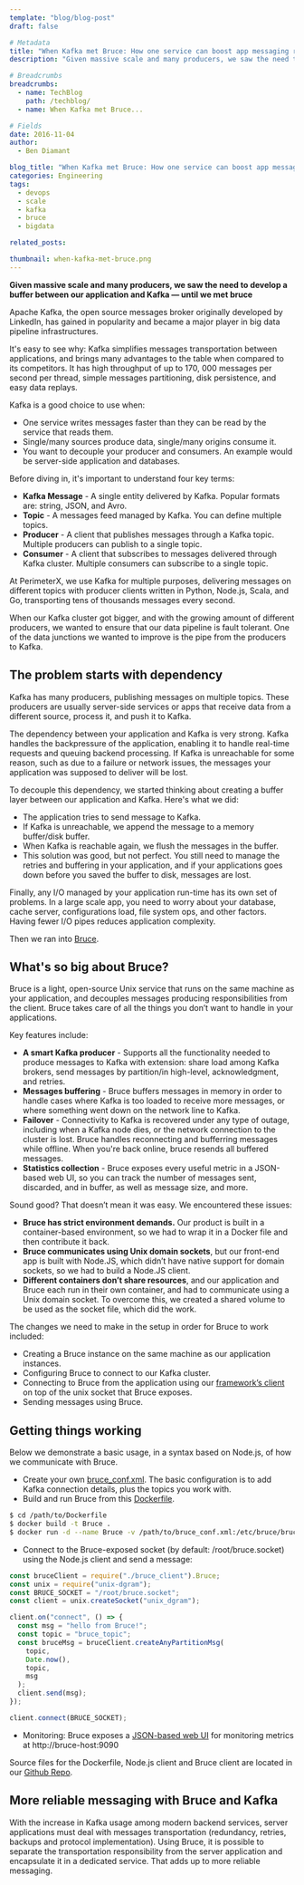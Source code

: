 ```yaml
---
template: "blog/blog-post"
draft: false

# Metadata
title: "When Kafka met Bruce: How one service can boost app messaging reliability"
description: "Given massive scale and many producers, we saw the need to develop a buffer between our application and Kafka — until we met bruce"

# Breadcrumbs
breadcrumbs:
  - name: TechBlog
    path: /techblog/
  - name: When Kafka met Bruce...

# Fields
date: 2016-11-04
author:
  - Ben Diamant

blog_title: "When Kafka met Bruce: How one service can boost app messaging reliability"
categories: Engineering
tags:
  - devops
  - scale
  - kafka
  - bruce
  - bigdata

related_posts:

thumbnail: when-kafka-met-bruce.png
---
```


**Given massive scale and many producers, we saw the need to develop a buffer between our application and Kafka — until we met bruce**

Apache Kafka, the open source messages broker originally developed by LinkedIn, has gained in popularity and became a major player in big data pipeline infrastructures.

It's easy to see why: Kafka simplifies messages transportation between applications, and brings many advantages to the table when compared to its competitors. It has high throughput of up to 170, 000 messages per second per thread, simple messages partitioning, disk persistence, and easy data replays.

Kafka is a good choice to use when:

- One service writes messages faster than they can be read by the service that reads them.
- Single/many sources produce data, single/many origins consume it.
- You want to decouple your producer and consumers. An example would be server-side application and databases.

Before diving in, it's important to understand four key terms:

- **Kafka Message** - A single entity delivered by Kafka. Popular formats are: string, JSON, and Avro.
- **Topic** - A messages feed managed by Kafka. You can define multiple topics.
- **Producer** - A client that publishes messages through a Kafka topic. Multiple producers can publish to a single topic.
- **Consumer** - A client that subscribes to messages delivered through Kafka cluster. Multiple consumers can subscribe to a single topic.

At PerimeterX, we use Kafka for multiple purposes, delivering messages on different topics with producer clients written in Python, Node.js, Scala, and Go, transporting tens of thousands messages every second.

When our Kafka cluster got bigger, and with the growing amount of different producers, we wanted to ensure that our data pipeline is fault tolerant. One of the data junctions we wanted to improve is the pipe from the producers to Kafka.

## The problem starts with dependency

Kafka has many producers, publishing messages on multiple topics. These producers are usually server-side services or apps that receive data from a different source, process it, and push it to Kafka.

The dependency between your application and Kafka is very strong. Kafka handles the backpressure of the application, enabling it to handle real-time requests and queuing backend processing. If Kafka is unreachable for some reason, such as due to a failure or network issues, the messages your application was supposed to deliver will be lost.

To decouple this dependency, we started thinking about creating a buffer layer between our application and Kafka. Here's what we did:

- The application tries to send message to Kafka.
- If Kafka is unreachable, we append the message to a memory buffer/disk buffer.
- When Kafka is reachable again, we flush the messages in the buffer.
- This solution was good, but not perfect. You still need to manage the retries and buffering in your application, and if your applications goes down before you saved the buffer to disk, messages are lost.

Finally, any I/O managed by your application run-time has its own set of problems. In a large scale app, you need to worry about your database, cache server, configurations load, file system ops, and other factors. Having fewer I/O pipes reduces application complexity.

Then we ran into [Bruce](https://github.com/ifwe/bruce).

## What's so big about Bruce?

Bruce is a light, open-source Unix service that runs on the same machine as your application, and decouples messages producing responsibilities from the client. Bruce takes care of all the things you don’t want to handle in your applications.

Key features include:

- **A smart Kafka producer** - Supports all the functionality needed to produce messages to Kafka with extension: share load among Kafka brokers, send messages by partition/in high-level, acknowledgment, and retries.
- **Messages buffering** - Bruce buffers messages in memory in order to handle cases where Kafka is too loaded to receive more messages, or where something went down on the network line to Kafka.
- **Failover** - Connectivity to Kafka is recovered under any type of outage, including when a Kafka node dies, or the network connection to the cluster is lost. Bruce handles reconnecting and bufferring messages while offline. When you're back online, bruce resends all buffered messages.
- **Statistics collection** - Bruce exposes every useful metric in a JSON-based web UI, so you can track the number of messages sent, discarded, and in buffer, as well as message size, and more.

Sound good? That doesn’t mean it was easy. We encountered these issues:

- **Bruce has strict environment demands.** Our product is built in a container-based environment, so we had to wrap it in a Docker file and then contribute it back.
- **Bruce communicates using Unix domain sockets**, but our front-end app is built with Node.JS, which didn’t have native support for domain sockets, so we had to build a Node.JS client.
- **Different containers don’t share resources**, and our application and Bruce each run in their own container, and had to communicate using a Unix domain socket. To overcome this, we created a shared volume to be used as the socket file, which did the work.

The changes we need to make in the setup in order for Bruce to work included:

- Creating a Bruce instance on the same machine as our application instances.
- Configuring Bruce to connect to our Kafka cluster.
- Connecting to Bruce from the application using our [framework’s client](https://github.com/ifwe/bruce/tree/master/example_clients) on top of the unix socket that Bruce exposes.
- Sending messages using Bruce.

## Getting things working

Below we demonstrate a basic usage, in a syntax based on Node.js, of how we communicate with Bruce.

- Create your own [bruce_conf.xml](https://github.com/ifwe/bruce/blob/master/doc/detailed_config.md). The basic configuration is to add Kafka connection details, plus the topics you work with.
- Build and run Bruce from this [Dockerfile](https://github.com/PerimeterX/perimeterx-public-devtools/blob/master/Bruce/Dockerfile).

```bash
$ cd /path/to/Dockerfile
$ docker build -t Bruce .
$ docker run -d --name Bruce -v /path/to/bruce_conf.xml:/etc/bruce/bruce_conf.xml:ro -v /path/to/bruce.socket:/root Bruce
```

- Connect to the Bruce-exposed socket (by default: /root/bruce.socket) using the Node.js client and send a message:

```javascript
const bruceClient = require("./bruce_client").Bruce;
const unix = require("unix-dgram");
const BRUCE_SOCKET = "/root/bruce.socket";
const client = unix.createSocket("unix_dgram");

client.on("connect", () => {
  const msg = "hello from Bruce!";
  const topic = "bruce_topic";
  const bruceMsg = bruceClient.createAnyPartitionMsg(
    topic,
    Date.now(),
    topic,
    msg
  );
  client.send(msg);
});

client.connect(BRUCE_SOCKET);
```

- Monitoring: Bruce exposes a [JSON-based web UI](https://github.com/ifwe/bruce/blob/master/doc/status_monitoring.md) for monitoring metrics at http&#58;//bruce-host:9090

Source files for the Dockerfile, Node.js client and Bruce client are located in our [Github Repo](https://github.com/PerimeterX/perimeterx-public-devtools/tree/master/Bruce).

## More reliable messaging with Bruce and Kafka

With the increase in Kafka usage among modern backend services, server applications must deal with messages transportation (redundancy, retries, backups and protocol implementation). Using Bruce, it is possible to separate the transportation responsibility from the server application and encapsulate it in a dedicated service. That adds up to more reliable messaging.
